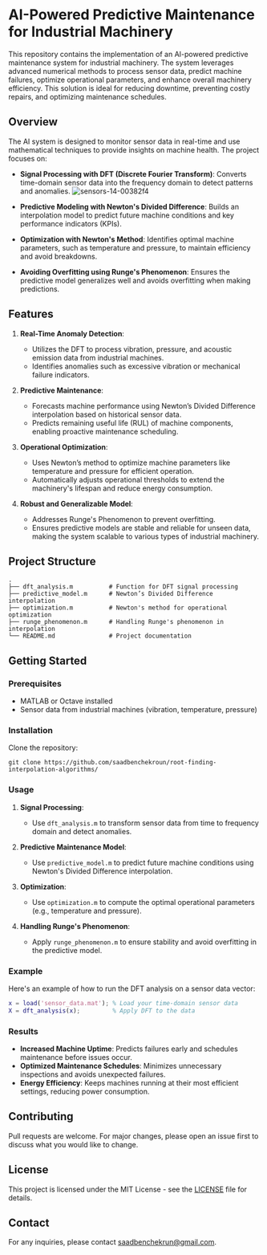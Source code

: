 # AI-Powered Predictive Maintenance for Industrial Machinery

This repository contains the implementation of an AI-powered predictive maintenance system for industrial machinery. The system leverages advanced numerical methods to process sensor data, predict machine failures, optimize operational parameters, and enhance overall machinery efficiency. This solution is ideal for reducing downtime, preventing costly repairs, and optimizing maintenance schedules.

## Overview

The AI system is designed to monitor sensor data in real-time and use mathematical techniques to provide insights on machine health. The project focuses on:

- **Signal Processing with DFT (Discrete Fourier Transform)**: Converts time-domain sensor data into the frequency domain to detect patterns and anomalies.
![sensors-14-00382f4](https://github.com/user-attachments/assets/c3589154-e940-47bc-aec5-9ba67f1c0d78)


- **Predictive Modeling with Newton's Divided Difference**: Builds an interpolation model to predict future machine conditions and key performance indicators (KPIs).
- **Optimization with Newton's Method**: Identifies optimal machine parameters, such as temperature and pressure, to maintain efficiency and avoid breakdowns.
- **Avoiding Overfitting using Runge's Phenomenon**: Ensures the predictive model generalizes well and avoids overfitting when making predictions.

## Features

1. **Real-Time Anomaly Detection**:
    - Utilizes the DFT to process vibration, pressure, and acoustic emission data from industrial machines.
    - Identifies anomalies such as excessive vibration or mechanical failure indicators.

2. **Predictive Maintenance**:
    - Forecasts machine performance using Newton’s Divided Difference interpolation based on historical sensor data.
    - Predicts remaining useful life (RUL) of machine components, enabling proactive maintenance scheduling.

3. **Operational Optimization**:
    - Uses Newton’s method to optimize machine parameters like temperature and pressure for efficient operation.
    - Automatically adjusts operational thresholds to extend the machinery's lifespan and reduce energy consumption.

4. **Robust and Generalizable Model**:
    - Addresses Runge's Phenomenon to prevent overfitting.
    - Ensures predictive models are stable and reliable for unseen data, making the system scalable to various types of industrial machinery.

## Project Structure

```
.
├── dft_analysis.m          # Function for DFT signal processing
├── predictive_model.m      # Newton’s Divided Difference interpolation
├── optimization.m          # Newton's method for operational optimization
├── runge_phenomenon.m      # Handling Runge's phenomenon in interpolation
└── README.md               # Project documentation
```

## Getting Started

### Prerequisites

- MATLAB or Octave installed
- Sensor data from industrial machines (vibration, temperature, pressure)

### Installation

Clone the repository:

```
git clone https://github.com/saadbenchekroun/root-finding-interpolation-algorithms/
```

### Usage

1. **Signal Processing**: 
    - Use `dft_analysis.m` to transform sensor data from time to frequency domain and detect anomalies.
  
2. **Predictive Maintenance Model**:
    - Use `predictive_model.m` to predict future machine conditions using Newton's Divided Difference interpolation.
  
3. **Optimization**:
    - Use `optimization.m` to compute the optimal operational parameters (e.g., temperature and pressure).

4. **Handling Runge's Phenomenon**:
    - Apply `runge_phenomenon.m` to ensure stability and avoid overfitting in the predictive model.

### Example

Here's an example of how to run the DFT analysis on a sensor data vector:

```matlab
x = load('sensor_data.mat'); % Load your time-domain sensor data
X = dft_analysis(x);         % Apply DFT to the data
```

### Results

- **Increased Machine Uptime**: Predicts failures early and schedules maintenance before issues occur.
- **Optimized Maintenance Schedules**: Minimizes unnecessary inspections and avoids unexpected failures.
- **Energy Efficiency**: Keeps machines running at their most efficient settings, reducing power consumption.

## Contributing

Pull requests are welcome. For major changes, please open an issue first to discuss what you would like to change.

## License

This project is licensed under the MIT License - see the [LICENSE](LICENSE) file for details.

## Contact

For any inquiries, please contact [saadbenchekrun@gmail.com](saadbenchekrun@gmail.com).
